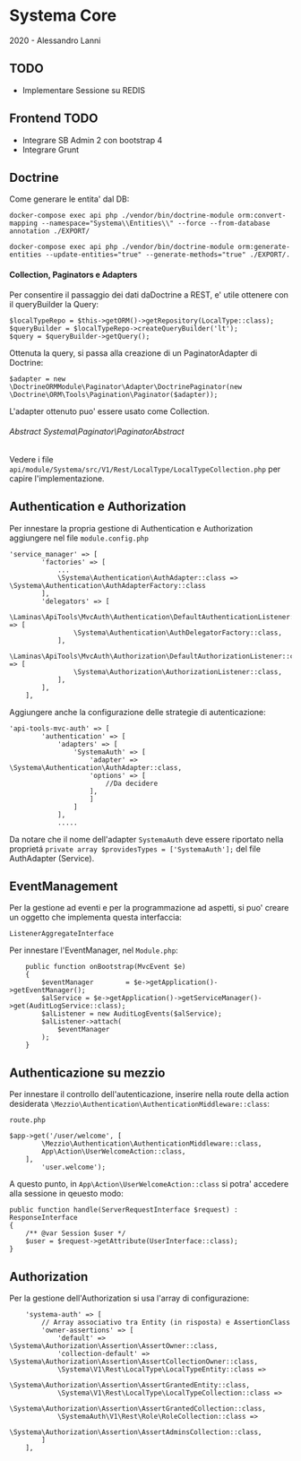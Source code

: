 # Systema Core

2020 - Alessandro Lanni


## TODO

- Implementare Sessione su REDIS


## Frontend TODO

- Integrare SB Admin 2 con bootstrap 4
- Integrare Grunt 



## Doctrine

Come generare le entita' dal DB:

````
docker-compose exec api php ./vendor/bin/doctrine-module orm:convert-mapping --namespace="Systema\\Entities\\" --force --from-database annotation ./EXPORT/

docker-compose exec api php ./vendor/bin/doctrine-module orm:generate-entities --update-entities="true" --generate-methods="true" ./EXPORT/.
````

#### Collection, Paginators e Adapters

Per consentire il passaggio dei dati daDoctrine a REST, e' utile ottenere con il queryBuilder la Query:

`````
$localTypeRepo = $this->getORM()->getRepository(LocalType::class);
$queryBuilder = $localTypeRepo->createQueryBuilder('lt');
$query = $queryBuilder->getQuery();
`````

Ottenuta la query, si passa alla creazione di un PaginatorAdapter di Doctrine:

````
$adapter = new \DoctrineORMModule\Paginator\Adapter\DoctrinePaginator(new \Doctrine\ORM\Tools\Pagination\Paginator($adapter));
````

L'adapter ottenuto puo' essere usato come Collection.

###### Abstract Systema\Paginator\PaginatorAbstract

Vedere i file `api/module/Systema/src/V1/Rest/LocalType/LocalTypeCollection.php` per capire l'implementazione.



## Authentication e Authorization

Per innestare la propria gestione di Authentication e Authorization aggiungere nel file `module.config.php`

````
'service_manager' => [
        'factories' => [
            ...
            \Systema\Authentication\AuthAdapter::class => \Systema\Authentication\AuthAdapterFactory::class
        ],
        'delegators' => [
            \Laminas\ApiTools\MvcAuth\Authentication\DefaultAuthenticationListener::class => [
                \Systema\Authentication\AuthDelegatorFactory::class,
            ],
            \Laminas\ApiTools\MvcAuth\Authorization\DefaultAuthorizationListener::class => [
                \Systema\Authorization\AuthorizationListener::class,
            ],
        ],
    ],
````

Aggiungere anche la configurazione delle strategie di autenticazione:

````
'api-tools-mvc-auth' => [
        'authentication' => [
            'adapters' => [
                'SystemaAuth' => [
                    'adapter' => \Systema\Authentication\AuthAdapter::class,
                    'options' => [
                        //Da decidere
                    ],
                    ]
                ]
            ],
            .....
````

Da notare che il nome dell'adapter `SystemaAuth` deve essere riportato nella proprietá `private array $providesTypes = ['SystemaAuth'];` del file AuthAdapter (Service).


## EventManagement

Per la gestione ad eventi e per la programmazione ad aspetti, si puo' creare un oggetto che implementa questa interfaccia:

`ListenerAggregateInterface`

Per innestare l'EventManager, nel `Module.php`:

````
    public function onBootstrap(MvcEvent $e)
    {
        $eventManager        = $e->getApplication()->getEventManager();
        $alService = $e->getApplication()->getServiceManager()->get(AuditLogService::class);
        $alListener = new AuditLogEvents($alService);
        $alListener->attach(
            $eventManager
        );
    }
````

## Authenticazione su mezzio

Per innestare il controllo dell'autenticazione, inserire nella route della action desiderata `\Mezzio\Authentication\AuthenticationMiddleware::class`:

`route.php`

````
$app->get('/user/welcome', [
        \Mezzio\Authentication\AuthenticationMiddleware::class,
        App\Action\UserWelcomeAction::class,
    ],
        'user.welcome');
````

A questo punto, in  `App\Action\UserWelcomeAction::class` si potra' accedere alla sessione in qeuesto modo:

````
public function handle(ServerRequestInterface $request) : ResponseInterface
{
    /** @var Session $user */
    $user = $request->getAttribute(UserInterface::class);
}
````

## Authorization

Per la gestione dell'Authorization si usa l'array di configurazione:

````
    'systema-auth' => [
        // Array associativo tra Entity (in risposta) e AssertionClass
        'owner-assertions' => [
            'default' => \Systema\Authorization\Assertion\AssertOwner::class,
            'collection-default' => \Systema\Authorization\Assertion\AssertCollectionOwner::class,
            \Systema\V1\Rest\LocalType\LocalTypeEntity::class =>
                \Systema\Authorization\Assertion\AssertGrantedEntity::class,
            \Systema\V1\Rest\LocalType\LocalTypeCollection::class =>
                \Systema\Authorization\Assertion\AssertGrantedCollection::class,
            \SystemaAuth\V1\Rest\Role\RoleCollection::class =>
                \Systema\Authorization\Assertion\AssertAdminsCollection::class,
        ]
    ],
````



